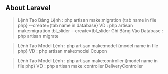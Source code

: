 ## About Laravel
> Lệnh Tạo Bảng 
 Lệnh : php artisan make:migration {tab name in file php} --create={tab name in database}
 VD : php artisan make:migration tbl_slider --create=tbl_slider
 Ghi Bảng Vào Database : php artisan migrate

 > Lệnh Tạo Model
 Lệnh : php artisan make:model {model name in file php}
 VD :  php artisan make:model Coupon

  > Lệnh Tạo Model
 Lệnh : php artisan make:controller {model name in file php}
 VD :  php artisan make:controller DeliveryController